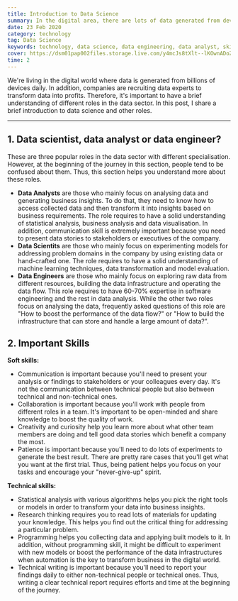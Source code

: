 ```yaml
---
title: Introduction to Data Science
summary: In the digital area, there are lots of data generated from devices daily. Companies are recruiting data experts to transform data into profits. In this post, I share a brief introduction to Data Science.
date: 23 Feb 2020
category: technology
tag: Data Science
keywords: technology, data science, data engineering, data analyst, skills, experience
cover: https://dsm01pap002files.storage.live.com/y4mcJs8tXlt--lKOwnADoZh3YmMR9_fIcYIFg8f3OIPsoOS8e03LCynLDxkvenNHqQDJ6dktKRsqqEcz4CLDIy3iGRsRdNMh0MPbuph_m7JRX71Qf8w4era8IUuSLjlmZkWwBpC3PFQ3U4O_ELO0coW0-qH_yINrWdMOnoS0_lbSUUmInMs0-ypQuKoMEdkj-FN?width=1235&height=858&cropmode=none
time: 2
---
```


We're living in the digital world where data is generated from billions of devices daily. In addition, companies are recruiting data experts to transform data into profits. Therefore, it's important to have a brief understanding of different roles in the data sector. In this post, I share a brief introduction to data science and other roles.

---

## 1. Data scientist, data analyst or data engineer?
These are three popular roles in the data sector with different specialisation. However, at the beginning of the journey in this section, people tend to be confused about them. Thus, this section helps you understand more about these roles.

* __Data Analysts__ are those who mainly focus on analysing data and generating business insights. To do that, they need to know how to access collected data and then transform it into insights based on business requirements. The role requires to have a solid understanding of statistical analysis, business analysis and data visualisation. In addition, communication skill is extremely important because you need to present data stories to stakeholders or executives of the company.
* __Data Scientits__ are those who mainly focus on experimenting models for addressing problem domains in the company by using existing data or hand-crafted one. The role requires to have a solid understanding of machine learning techniques, data transformation and model evaluation.
* __Data Engineers__ are those who mainly focus on exploring raw data from different resources, building the data infrastructure and operating the data flow. This role requires to have 60-70% expertise in software engineering and the rest in data analysis. While the other two roles focus on analysing the data, frequently asked questions of this role are "How to boost the performance of the data flow?" or "How to build the infrastructure that can store and handle a large amount of data?".

## 2. Important Skills

__Soft skills:__

* Communication is important because you'll need to present your analysis or findings to stakeholders or your colleagues every day. It's not the communication between technical people but also between technical and non-technical ones.
* Collaboration is important because you'll work with people from different roles in a team. It's important to be open-minded and share knowledge to boost the quality of work.
* Creativity and curiosity help you learn more about what other team members are doing and tell good data stories which benefit a company the most.
* Patience is important because you'll need to do lots of experiments to generate the best result. There are pretty rare cases that you'll get what you want at the first trial. Thus, being patient helps you focus on your tasks and encourage your "never-give-up" spirit.

__Technical skills:__

* Statistical analysis with various algorithms helps you pick the right tools or models in order to transform your data into business insights.
* Research thinking requires you to read lots of materials for updating your knowledge. This helps you find out the critical thing for addressing a particular problem.
* Programming helps you collecting data and applying built models to it. In addition, without programming skill, it might be difficult to experiment with new models or boost the performance of the data infrastructures when automation is the key to transform business in the digital world.
* Technical writing is important because you'll need to report your findings daily to either non-technical people or technical ones. Thus, writing a clear technical report requires efforts and time at the beginning of the journey.

